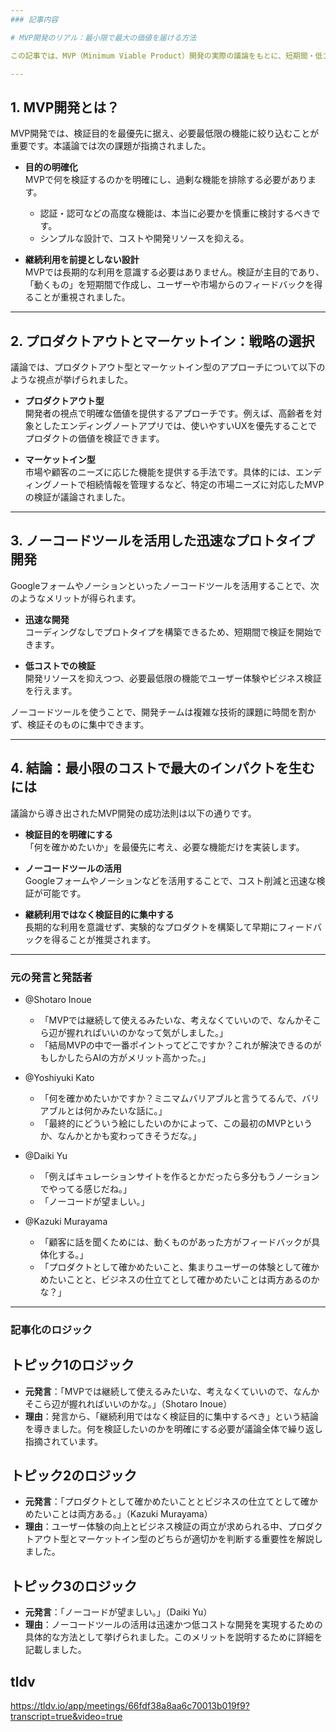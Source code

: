```yaml
---
### 記事内容

# MVP開発のリアル：最小限で最大の価値を届ける方法

この記事では、MVP（Minimum Viable Product）開発の実際の議論をもとに、短期間・低コストで効果的な検証を行うための課題や工夫について掘り下げます。

---
```


## 1. MVP開発とは？

MVP開発では、検証目的を最優先に据え、必要最低限の機能に絞り込むことが重要です。本議論では次の課題が指摘されました。

- **目的の明確化**  
  MVPで何を検証するのかを明確にし、過剰な機能を排除する必要があります。
  - 認証・認可などの高度な機能は、本当に必要かを慎重に検討するべきです。
  - シンプルな設計で、コストや開発リソースを抑える。

- **継続利用を前提としない設計**  
  MVPでは長期的な利用を意識する必要はありません。検証が主目的であり、「動くもの」を短期間で作成し、ユーザーや市場からのフィードバックを得ることが重視されました。

---

## 2. プロダクトアウトとマーケットイン：戦略の選択

議論では、プロダクトアウト型とマーケットイン型のアプローチについて以下のような視点が挙げられました。

- **プロダクトアウト型**  
  開発者の視点で明確な価値を提供するアプローチです。例えば、高齢者を対象としたエンディングノートアプリでは、使いやすいUXを優先することでプロダクトの価値を検証できます。

- **マーケットイン型**  
  市場や顧客のニーズに応じた機能を提供する手法です。具体的には、エンディングノートで相続情報を管理するなど、特定の市場ニーズに対応したMVPの検証が議論されました。

---

## 3. ノーコードツールを活用した迅速なプロトタイプ開発

Googleフォームやノーションといったノーコードツールを活用することで、次のようなメリットが得られます。

- **迅速な開発**  
  コーディングなしでプロトタイプを構築できるため、短期間で検証を開始できます。
  
- **低コストでの検証**  
  開発リソースを抑えつつ、必要最低限の機能でユーザー体験やビジネス検証を行えます。

ノーコードツールを使うことで、開発チームは複雑な技術的課題に時間を割かず、検証そのものに集中できます。

---

## 4. 結論：最小限のコストで最大のインパクトを生むには

議論から導き出されたMVP開発の成功法則は以下の通りです。

- **検証目的を明確にする**  
  「何を確かめたいか」を最優先に考え、必要な機能だけを実装します。

- **ノーコードツールの活用**  
  Googleフォームやノーションなどを活用することで、コスト削減と迅速な検証が可能です。

- **継続利用ではなく検証目的に集中する**  
  長期的な利用を意識せず、実験的なプロダクトを構築して早期にフィードバックを得ることが推奨されます。

---

### 元の発言と発話者

- @Shotaro Inoue  
  - 「MVPでは継続して使えるみたいな、考えなくていいので、なんかそこら辺が握れればいいのかなって気がしました。」  
  - 「結局MVPの中で一番ポイントってどこですか？これが解決できるのがもしかしたらAIの方がメリット高かった。」

- @Yoshiyuki Kato  
  - 「何を確かめたいかですか？ミニマムバリアブルと言うてるんで、バリアブルとは何かみたいな話に。」  
  - 「最終的にどういう絵にしたいのかによって、この最初のMVPというか、なんかとかも変わってきそうだな。」

- @Daiki Yu  
  - 「例えばキュレーションサイトを作るとかだったら多分もうノーションでやってる感じだね。」  
  - 「ノーコードが望ましい。」

- @Kazuki Murayama  
  - 「顧客に話を聞くためには、動くものがあった方がフィードバックが具体化する。」  
  - 「プロダクトとして確かめたいこと、集まりユーザーの体験として確かめたいことと、ビジネスの仕立てとして確かめたいことは両方あるのかな？」

---

### 記事化のロジック

## トピック1のロジック
- **元発言**：「MVPでは継続して使えるみたいな、考えなくていいので、なんかそこら辺が握れればいいのかな。」（Shotaro Inoue）  
- **理由**：発言から、「継続利用ではなく検証目的に集中するべき」という結論を導きました。何を検証したいのかを明確にする必要が議論全体で繰り返し指摘されています。

## トピック2のロジック
- **元発言**：「プロダクトとして確かめたいこととビジネスの仕立てとして確かめたいことは両方ある。」（Kazuki Murayama）  
- **理由**：ユーザー体験の向上とビジネス検証の両立が求められる中、プロダクトアウト型とマーケットイン型のどちらが適切かを判断する重要性を解説しました。

## トピック3のロジック
- **元発言**：「ノーコードが望ましい。」（Daiki Yu）  
- **理由**：ノーコードツールの活用は迅速かつ低コストな開発を実現するための具体的な方法として挙げられました。このメリットを説明するために詳細を記載しました。


## tldv

https://tldv.io/app/meetings/66fdf38a8aa6c70013b019f9?transcript=true&video=true
